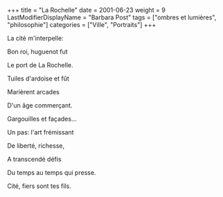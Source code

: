 +++
title = "La Rochelle"
date = 2001-06-23
weight = 9
LastModifierDisplayName = "Barbara Post"
tags = ["ombres et lumières", "philosophie"]
categories = ["Ville", "Portraits"]
+++

La cité m'interpelle:

Bon roi, huguenot fut

Le port de La Rochelle.

Tuiles d'ardoise et fût

Marièrent arcades

D'un âge commerçant.

Gargouilles et façades...

Un pas: l'art frémissant

De liberté, richesse,

A transcendé défis

Du temps au temps qui presse.

Cité, fiers sont tes fils.
